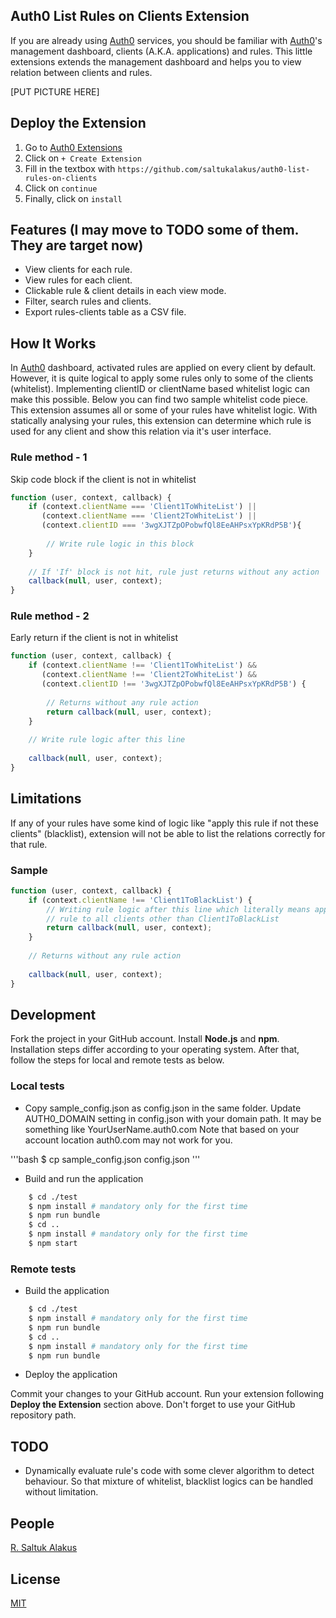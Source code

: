## Auth0 List Rules on Clients Extension

If you are already using [Auth0](https://auth0.com) services, you should be familiar with [Auth0](https://auth0.com)'s 
management dashboard, clients (A.K.A. applications) and rules. This little extensions extends the management dashboard 
and helps you to view relation between clients and rules.

[PUT PICTURE HERE]

## Deploy the Extension
1. Go to [Auth0 Extensions](https://manage.auth0.com/#/extensions)
2. Click on `+ Create Extension`
3. Fill in the textbox with `https://github.com/saltukalakus/auth0-list-rules-on-clients`
4. Click on `continue`
5. Finally, click on `install`

## Features (I may move to TODO some of them. They are target now)
* View clients for each rule.
* View rules for each client.
* Clickable rule & client details in each view mode.
* Filter, search rules and clients.
* Export rules-clients table as a CSV file. 

## How It Works
In [Auth0](https://auth0.com) dashboard, activated rules are applied on every client by default. However, it is quite
logical to apply some rules only to some of the clients (whitelist). Implementing clientID or clientName based whitelist logic can make this possible. Below you can find two sample whitelist code piece. This extension assumes all or some of your rules have whitelist logic. With statically analysing your rules, this extension can determine which rule is used for any client and show this relation via it's user interface.

### Rule method - 1
Skip code block if the client is not in whitelist

```javascript
function (user, context, callback) {
    if (context.clientName === 'Client1ToWhiteList') || 
       (context.clientName === 'Client2ToWhiteList') ||
       (context.clientID === '3wgXJTZpOPobwfQl8EeAHPsxYpKRdP5B'){
       
        // Write rule logic in this block
    }
    
    // If 'If' block is not hit, rule just returns without any action  
    callback(null, user, context);
}
```

### Rule method - 2
Early return if the client is not in whitelist

```javascript
function (user, context, callback) {
    if (context.clientName !== 'Client1ToWhiteList') && 
       (context.clientName !== 'Client2ToWhiteList') &&
       (context.clientID !== '3wgXJTZpOPobwfQl8EeAHPsxYpKRdP5B') {
       
        // Returns without any rule action  
        return callback(null, user, context);
    }
    
    // Write rule logic after this line
    
    callback(null, user, context);
}
```

## Limitations
If any of your rules have some kind of logic like "apply this rule if not these clients" (blacklist), extension will not be able to list the relations correctly for that rule.

### Sample
```javascript
function (user, context, callback) {
    if (context.clientName !== 'Client1ToBlackList') {
        // Writing rule logic after this line which literally means apply 
        // rule to all clients other than Client1ToBlackList
        return callback(null, user, context);
    }
    
    // Returns without any rule action 
    
    callback(null, user, context);
}
```

## Development
Fork the project in your GitHub account. Install <b>Node.js</b> and <b>npm</b>. Installation steps differ 
according to your operating system. After that, follow the steps for local and remote tests as below.

### Local tests
* Copy sample_config.json as config.json in the same folder. Update AUTH0_DOMAIN setting in config.json with your domain path. It may be something like YourUserName.auth0.com Note that based on your account location auth0.com may not work for you. 

'''bash
     $ cp sample_config.json config.json
'''

* Build and run the application

```bash
    $ cd ./test
    $ npm install # mandatory only for the first time
    $ npm run bundle
    $ cd ..
    $ npm install # mandatory only for the first time
    $ npm start
```
### Remote tests

* Build the application

```bash
    $ cd ./test
    $ npm install # mandatory only for the first time
    $ npm run bundle
    $ cd ..
    $ npm install # mandatory only for the first time
    $ npm run bundle
```

* Deploy the application

Commit your changes to your GitHub account. Run your extension following <b>Deploy the Extension</b> section above. Don't forget to use your GitHub repository path.

## TODO
* Dynamically evaluate rule's code with some clever algorithm to detect behaviour. So that mixture of whitelist, 
blacklist logics can be handled without limitation.

## People
[R. Saltuk Alakus](https://github.com/saltukalakus)

## License
[MIT](LICENSE)
